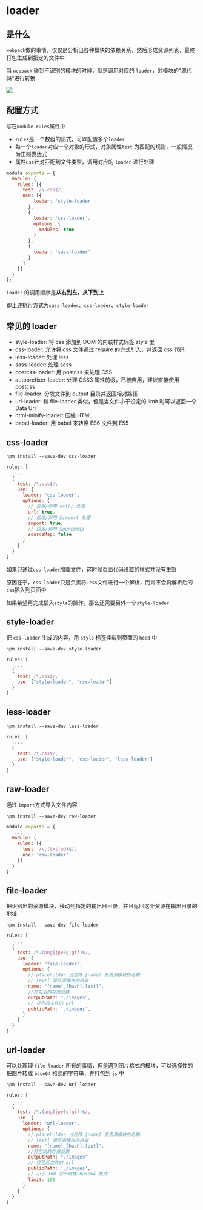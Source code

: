 # loader

## 是什么

`webpack`做的事情，仅仅是分析出各种模块的依赖关系，然后形成资源列表，最终打包生成到指定的文件中

当 `webpack` 碰到不识别的模块的时候，就是调用对应的 `loader`，对模块的"源代码"进行转换

![](https://cdn.jsdelivr.net/gh/kingmusi/blogImages/img/202206070026030.png)

## 配置方式

写在`module.rules`属性中

- `rules`是一个数组的形式，可以配置多个`loader`
- 每一个`loader`对应一个对象的形式，对象属性`test` 为匹配的规则，一般情况为正则表达式
- 属性`use`针对匹配到文件类型，调用对应的 `loader` 进行处理

```js
module.exports = {
  module: {
    rules: [{
      test: /\.css$/,
      use: [{
          loader: 'style-loader'
        },
        {
          loader: 'css-loader',
          options: {
            modules: true
          }
        },
        {
          loader: 'sass-loader'
        }
      ]
    }]
  }
};
```

`loader` 的调用顺序是**从右到左**，**从下到上**

即上述执行方式为`sass-loader`、`css-loader`、`style-loader`

## 常见的 loader

- style-loader: 将 css 添加到 DOM 的内联样式标签 style 里
- css-loader: 允许将 css 文件通过 require 的方式引入，并返回 css 代码
- less-loader: 处理 less
- sass-loader: 处理 sass
- postcss-loader: 用 postcss 来处理 CSS
- autoprefixer-loader: 处理 CSS3 属性前缀，已被弃用，建议直接使用 postcss
- file-loader: 分发文件到 output 目录并返回相对路径
- url-loader: 和 file-loader 类似，但是当文件小于设定的 limit 时可以返回一个 Data Url
- html-minify-loader: 压缩 HTML
- babel-loader: 用 babel 来转换 ES6 文件到 ES5

## css-loader

```shell
npm install --save-dev css-loader
```

```js
rules: [
  ...,
  {
    test: /\.css$/,
    use: {
      loader: "css-loader",
      options: {
        // 启用/禁用 url() 处理
        url: true,
        // 启用/禁用 @import 处理
        import: true,
        // 启用/禁用 Sourcemap
        sourceMap: false
      }
    }
  }
]
```

如果只通过`css-loader`加载文件，这时候页面代码设置的样式并没有生效

原因在于，`css-loader`只是负责将`.css`文件进行一个解析，而并不会将解析后的`css`插入到页面中

如果希望再完成插入`style`的操作，那么还需要另外一个`style-loader`

## style-loader

把 `css-loader` 生成的内容，用 `style` 标签挂载到页面的 `head` 中

```shell
npm install --save-dev style-loader
```

```js
rules: [
  ...,
  {
    test: /\.css$/,
    use: ["style-loader", "css-loader"]
  }
]
```

## less-loader

```shell
npm install --save-dev less-loader
```

```js
rules: [
  ...,
  {
    test: /\.css$/,
    use: ["style-loader", "css-loader", "less-loader"]
  }
]
```

## raw-loader

通过 `import`方式导入文件内容

```shell
npm install --save-dev raw-loader
```

```js
module.exports = {
  ...,
  module: {
    rules: [{
      test: /\.(txt|md)$/,
      use: 'raw-loader'
    }]
  }
}
```

## file-loader

把识别出的资源模块，移动到指定的输出⽬目录，并且返回这个资源在输出目录的地址

```shell
npm install --save-dev file-loader
```

```js
rules: [
  ...,
  {
    test: /\.(png|jpe?g|gif)$/,
    use: {
      loader: "file-loader",
      options: {
        // placeholder 占位符 [name] 源资源模块的名称
        // [ext] 源资源模块的后缀
        name: "[name]_[hash].[ext]",
        //打包后的存放位置
        outputPath: "./images",
        // 打包后文件的 url
        publicPath: './images',
      }
    }
  }
]
```

## url-loader

可以处理理 `file-loader` 所有的事情，但是遇到图片格式的模块，可以选择性的把图片转成 `base64` 格式的字符串，并打包到 `js` 中

```shell
npm install --save-dev url-loader
```

```js
rules: [
  ...,
  {
    test: /\.(png|jpe?g|gif)$/,
    use: {
      loader: "url-loader",
      options: {
        // placeholder 占位符 [name] 源资源模块的名称
        // [ext] 源资源模块的后缀
        name: "[name]_[hash].[ext]",
        //打包后的存放位置
        outputPath: "./images"
        // 打包后文件的 url
        publicPath: './images',
        // 小于 100 字节转成 base64 格式
        limit: 100
      }
    }
  }
]
```

